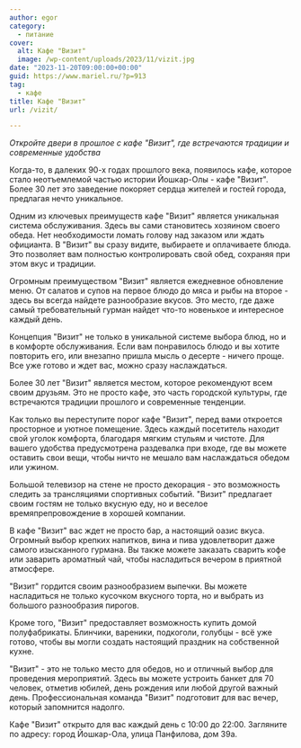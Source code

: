 ```yaml
---
author: egor
category:
  - питание
cover:
  alt: Кафе "Визит"
  image: /wp-content/uploads/2023/11/vizit.jpg
date: "2023-11-20T09:00:00+00:00"
guid: https://www.mariel.ru/?p=913
tag:
  - кафе
title: Кафе "Визит"
url: /vizit/

---
```

_Откройте двери в прошлое с кафе "Визит", где встречаются традиции и современные удобства_

Когда-то, в далеких 90-х годах прошлого века, появилось кафе, которое стало неотъемлемой частью истории Йошкар-Олы - кафе "Визит". Более 30 лет это заведение покоряет сердца жителей и гостей города, предлагая нечто уникальное.

Одним из ключевых преимуществ кафе "Визит" является уникальная система обслуживания. Здесь вы сами становитесь хозяином своего обеда. Нет необходимости ломать голову над заказом или ждать официанта. В "Визит" вы сразу видите, выбираете и оплачиваете блюда. Это позволяет вам полностью контролировать свой обед, сохраняя при этом вкус и традиции.

Огромным преимуществом "Визит" является ежедневное обновление меню. От салатов и супов на первое блюдо до мяса и рыбы на второе \- здесь вы всегда найдете разнообразие вкусов. Это место, где даже самый требовательный гурман найдет что-то новенькое и интересное каждый день.

Концепция "Визит" не только в уникальной системе выбора блюд, но и в комфорте обслуживания. Если вам понравилось блюдо и вы хотите повторить его, или внезапно пришла мысль о десерте \- ничего проще. Все уже готово и ждет вас, можно сразу наслаждаться.

Более 30 лет "Визит" является местом, которое рекомендуют всем своим друзьям. Это не просто кафе, это часть городской культуры, где встречаются традиции прошлого и современные тенденции.

Как только вы переступите порог кафе "Визит", перед вами откроется просторное и уютное помещение. Здесь каждый посетитель находит свой уголок комфорта, благодаря мягким стульям и чистоте. Для вашего удобства предусмотрена раздевалка при входе, где вы можете оставить свои вещи, чтобы ничто не мешало вам наслаждаться обедом или ужином.

Большой телевизор на стене не просто декорация \- это возможность следить за трансляциями спортивных событий. "Визит" предлагает своим гостям не только вкусную еду, но и веселое времяпрепровождение в хорошей компании.

В кафе "Визит" вас ждет не просто бар, а настоящий оазис вкуса. Огромный выбор крепких напитков, вина и пива удовлетворит даже самого изысканного гурмана. Вы также можете заказать сварить кофе или заварить ароматный чай, чтобы насладиться вечером в приятной атмосфере.

"Визит" гордится своим разнообразием выпечки. Вы можете насладиться не только кусочком вкусного торта, но и выбрать из большого разнообразия пирогов.

Кроме того, "Визит" предоставляет возможность купить домой полуфабрикаты. Блинчики, вареники, подкоголи, голубцы \- всё уже готово, чтобы вы могли создать настоящий праздник на собственной кухне.

"Визит" \- это не только место для обедов, но и отличный выбор для проведения мероприятий. Здесь вы можете устроить банкет для 70 человек, отметив юбилей, день рождения или любой другой важный день. Профессиональная команда "Визит" подготовит для вас вечер, который запомнится надолго.

Кафе "Визит" открыто для вас каждый день с 10:00 до 22:00. Загляните по адресу: город Йошкар-Ола, улица Панфилова, дом 39а.
